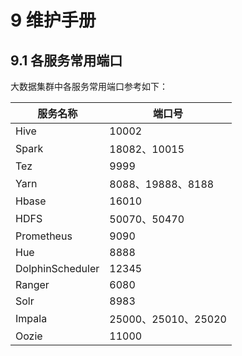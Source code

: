 # 9 维护手册

## 9.1 各服务常用端口

大数据集群中各服务常用端口参考如下：

| **服务名称**     | **端口号**          |
| ---------------- | ------------------- |
| Hive             | 10002               |
| Spark            | 18082、10015        |
| Tez              | 9999                |
| Yarn             | 8088、19888、8188   |
| Hbase            | 16010               |
| HDFS             | 50070、50470        |
| Prometheus       | 9090                |
| Hue              | 8888                |
| DolphinScheduler | 12345               |
| Ranger           | 6080                |
| Solr             | 8983                |
| Impala           | 25000、25010、25020 |
| Oozie            | 11000               |